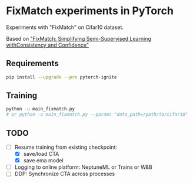 # FixMatch experiments in PyTorch

Experiments with "FixMatch" on Cifar10 dataset.

Based on ["FixMatch: Simplifying Semi-Supervised Learning withConsistency and Confidence"](https://arxiv.org/abs/2001.07685)

## Requirements

```bash
pip install --upgrade --pre pytorch-ignite
```

## Training

```bash
python -u main_fixmatch.py
# or python -u main_fixmatch.py --params "data_path=/path/to/cifar10"
```

## TODO

* [ ] Resume training from existing checkpoint:
    * [x] save/load CTA
    * [x] save ema model
* [ ] Logging to online platform: NeptuneML or Trains or W&B
* [ ] DDP: Synchronize CTA across processes